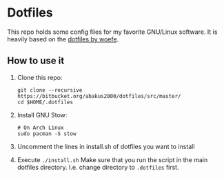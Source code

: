 # Dotfiles

This repo holds some config files for my favorite GNU/Linux software.
It is heavily based on the [dotfiles by woefe](https://github.com/woefe/dotfiles).

## How to use it

1. Clone this repo:

    ```shell
    git clone --recursive https://bitbucket.org/abakus2000/dotfiles/src/master/
    cd $HOME/.dotfiles
    ```

2. Install GNU Stow:

    ```shell
    # On Arch Linux
    sudo pacman -S stow
    ```

3. Uncomment the lines in install.sh of dotfiles you want to install

4. Execute `./install.sh`
    Make sure that you run the script in the main dotfiles directory.
    I.e. change directory to `.dotfiles` first.
